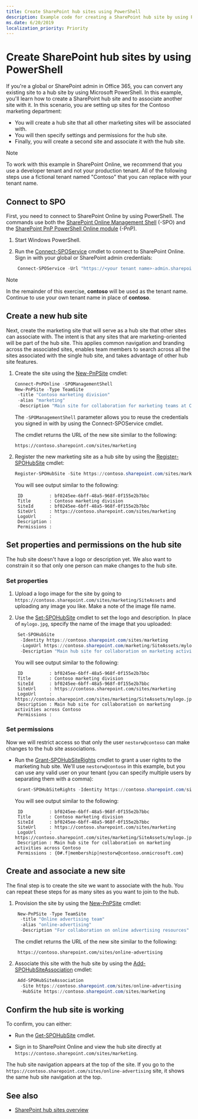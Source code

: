 ```yaml
---
title: Create SharePoint hub sites using PowerShell
description: Example code for creating a SharePoint hub site by using PowerShell.
ms.date: 6/20/2019
localization_priority: Priority
---
```


# Create SharePoint hub sites by using PowerShell

If you're a global or SharePoint admin in Office 365, you can convert any existing site to a hub site by using Microsoft PowerShell. In this example, you'll learn how to create a SharePoint hub site and to associate another site with it. In this scenario, you are setting up sites for the Contoso marketing department:
- You will create a hub site that all other marketing sites will be associated with.
- You will then specify settings and permissions for the hub site.
- Finally, you will create a second site and associate it with the hub site. 

> [!NOTE]
> To work with this example in SharePoint Online, we recommend that you use a developer tenant and not your production tenant. All of the following steps use a fictional tenant named "Contoso" that you can replace with your tenant name.

## Connect to SPO

First, you need to connect to SharePoint Online by using PowerShell. The commands use both the [SharePoint Online Management Shell](https://www.microsoft.com/en-us/download/details.aspx?id=35588) (-SPO) and the [SharePoint PnP PowerShell Online module](https://www.powershellgallery.com/packages/SharePointPnPPowerShellOnline) (-PnP).

1. Start Windows PowerShell.

2. Run the [Connect-SPOService](https://docs.microsoft.com/en-us/powershell/module/sharepoint-online/connect-sposervice?view=sharepoint-ps) cmdlet to connect to SharePoint Online. Sign in with your global or SharePoint admin credentials:

   ```powershell
    Connect-SPOService -Url "https://<your tenant name>-admin.sharepoint.com"
   ```

> [!NOTE]
> In the remainder of this exercise, **contoso** will be used as the tenant name. Continue to use your own tenant name in place of **contoso**.

## Create a new hub site

Next, create the marketing site that will serve as a hub site that other sites can associate with. The intent is that any sites that are marketing-oriented will be part of the hub site. This applies common navigation and branding across the associated sites, enables team members to search across all the sites associated with the single hub site, and takes advantage of other hub site features.

1. Create the site using the [New-PnPSite](https://docs.microsoft.com/en-us/powershell/module/sharepoint-pnp/new-pnpsite) cmdlet:

   ```powershell
   Connect-PnPOnline -SPOManagementShell
   New-PnPSite -Type TeamSite 
    -title "Contoso marketing division" 
    -alias "marketing" 
    -Description "Main site for collaboration for marketing teams at Contoso"
   ```

   The `-SPOManagementShell` parameter allows you to reuse the credentials you signed in with by using the Connect-SPOService cmdlet.

   The cmdlet returns the URL of the new site similar to the following:

   ```
   https://contoso.sharepoint.com/sites/marketing
   ```

2. Register the new marketing site as a hub site by using the [Register-SPOHubSite](https://docs.microsoft.com/en-us/powershell/module/sharepoint-online/register-spohubsite?view=sharepoint-ps) cmdlet:

   ```powershell
   Register-SPOHubSite -Site https://contoso.sharepoint.com/sites/marketing
   ```

   You will see output similar to the following:

   ```
    ID          : bf0245ee-6bff-48a5-968f-0f155e2b7bbc
    Title       : Contoso marketing division
    SiteId      : bf0245ee-6bff-48a5-968f-0f155e2b7bbc
    SiteUrl     : https://contoso.sharepoint.com/sites/marketing
    LogoUrl     :
    Description :
    Permissions :
   ```

## Set properties and permissions on the hub site

The hub site doesn't have a logo or description yet. We also want to constrain it so that only one person can make changes to the hub site.

### Set properties

1. Upload a logo image for the site by going to `https://contoso.sharepoint.com/sites/marketing/SiteAssets` and uploading any image you like. Make a note of the image file name. 

2. Use the [Set-SPOHubSite](https://docs.microsoft.com/en-us/powershell/module/sharepoint-online/set-spohubsite?view=sharepoint-ps) cmdlet to set the logo and description. In place of `mylogo.jpg`, specify the name of the image that you uploaded:

   ```powershell
    Set-SPOHubSite 
     -Identity https://contoso.sharepoint.com/sites/marketing 
     -LogoUrl https://contoso.sharepoint.com/marketing/SiteAssets/mylogo.jpg 
     -Description "Main hub site for collaboration on marketing activities across Contoso"
   ```

   You will see output similar to the following:

   ```
    ID          : bf0245ee-6bff-48a5-968f-0f155e2b7bbc
    Title       : Contoso marketing division
    SiteId      : bf0245ee-6bff-48a5-968f-0f155e2b7bbc
    SiteUrl     : https://contoso.sharepoint.com/sites/marketing
    LogoUrl     : https://contoso.sharepoint.com/sites/marketing/SiteAssets/mylogo.jpg
    Description : Main hub site for collaboration on marketing activities across Contoso
    Permissions :
   ```

### Set permissions

Now we will restrict access so that only the user `nestorw@contoso` can make changes to the hub site associations.

- Run the [Grant-SPOHubSiteRights](https://docs.microsoft.com/en-us/powershell/module/sharepoint-online/grant-spohubsiterights?view=sharepoint-ps) cmdlet to grant a user rights to the marketing hub site. We'll use `nestorw@contoso` in this example, but you can use any valid user on your tenant (you can specify multiple users by separating them with a comma):

   ```powershell
    Grant-SPOHubSiteRights -Identity https://contoso.sharepoint.com/sites/marketing -Principals "nestorw@contoso" -Rights Join
   ```

   You will see output similar to the following:

   ```
    ID          : bf0245ee-6bff-48a5-968f-0f155e2b7bbc
    Title       : Contoso marketing division
    SiteId      : bf0245ee-6bff-48a5-968f-0f155e2b7bbc
    SiteUrl     : https://contoso.sharepoint.com/sites/marketing
    LogoUrl     : https://contoso.sharepoint.com/sites/marketing/SiteAssets/mylogo.jpg
    Description : Main hub site for collaboration on marketing activities across Contoso
    Permissions : {0#.f|membership|nestorw@contoso.onmicrosoft.com}
   ```

## Create and associate a new site

The final step is to create the site we want to associate with the hub. You can repeat these steps for as many sites as you want to join to the hub.

1. Provision the site by using the [New-PnPSite](https://docs.microsoft.com/en-us/powershell/module/sharepoint-pnp/new-pnpsite?view=sharepoint-ps) cmdlet:
    
   ```powershell
    New-PnPSite -Type TeamSite 
     -title "Online advertising team" 
     -alias "online-advertising" 
     -Description "For collaboration on online advertising resources"
   ```
    
   The cmdlet returns the URL of the new site similar to the following:
    
   ```
    https://contoso.sharepoint.com/sites/online-advertising
   ```
    
2. Associate this site with the hub site by using the [Add-SPOHubSiteAssociation](https://docs.microsoft.com/en-us/powershell/module/sharepoint-online/add-spohubsiteassociation?view=sharepoint-ps) cmdlet:
  
   ```powershell
    Add-SPOHubSiteAssociation 
     -Site https://contoso.sharepoint.com/sites/online-advertising 
     -HubSite https://contoso.sharepoint.com/sites/marketing 
   ```

## Confirm the hub site is working

To confirm, you can either:

- Run the [Get-SPOHubSite](https://docs.microsoft.com/en-us/powershell/module/sharepoint-online/get-spohubsite?view=sharepoint-ps) cmdlet.

- Sign in to SharePoint Online and view the hub site directly at `https://contoso.sharepoint.com/sites/marketing`. 

The hub site navigation appears at the top of the site. If you go to the `https://contoso.sharepoint.com/sites/online-advertising` site, it shows the same hub site navigation at the top.

## See also

- [SharePoint hub sites overview](hub-site-overview.md)
